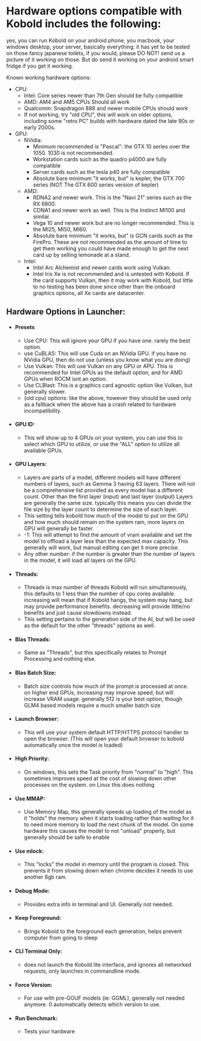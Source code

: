 # Hardware options compatible with Kobold includes the following:
yes, you can run Kobold on your android phone, you macbook, your windows desktop, your server, basically everything.
it has yet to be tested on those fancy japanese toilets, if you would, please DO NOT! send us a picture of it working on those. But do send it working on your android smart fridge if you get it working.

Known working hardware options:

- CPU:
  - Intel: Core series newer than 7th Gen should be fully compatible
  - AMD: AM4 and AM5 CPUs Should all work
  - Qualcomm: Snapdragon 888 and newer mobile CPUs should work
  - If not working, try "old CPU", this will work on older options, including some "retro PC" builds with hardware dated the late 90s or early 2000s.
- GPU:
  - NVidia:
    - Minimum recommended is "Pascal": the GTX 10 series over the 1050. 1030 is not recommended.
    - Workstation cards such as the quadro p4000 are fully compatible
    - Server cards such as the tesla p40 are fully compatible
    - Absolute bare minimum "it works, but" is kepler, the GTX 700 series (NOT The GTX 600 series version of kepler)
  - AMD:
    - RDNA2 and newer work. This is the "Navi 21" series such as the RX 6800.
    - CDNA1 and newer work as well. This is the Instinct MI100 and similar.
    - Vega 10 and newer work but are no longer recommended. This is the MI25, MI50, MI60.
    - Absolute bare minimum "it works, but" is GCN cards such as the FirePro. These are not recommended as the amount of time to get them working you could have made enough to get the next card up by selling lemonade at a stand.
  - Intel:
    - Intel Arc Alchemist and newer cards work using Vulkan.
    - Intel Iris Xe is not recommended and is untested with Kobold. If the card supports Vulkan, then it may work with Kobold, but little to no testing has been done since other than the onboard graphics options, all Xe cards are datacenter.

## Hardware Options in Launcher:
 - #### Presets
    - Use CPU: This will ignore your GPU if you have one. rarely the best option.
    - use CuBLAS: This will use Cuda on an NVidia GPU. if you have no NVidia GPU, then do not use (unless you know what you are doing)
    - Use Vulkan: This will use Vulkan on any GPU or APU. This is recommended for Intel GPUs as the default option, and for AMD GPUs when ROCM isnt an option.
    - Use CLBlast: This is a graphics card agnostic option like Vulkan, but generally slower.
    - (old cpu) options: like the above, however they should be used only as a fallback when the above has a crash related to hardware incompatibility.
 - #### GPU ID:
    - This will show up to 4 GPUs on your system, you can use this to select which GPU to utilize, or use the "ALL" option to utilize all available GPUs.
 - #### GPU Layers:
    - Layers are parts of a model, different models will have different numbers of layers, such as Gemma 3 having 63 layers. There will not be a comprehensive list provided as every model has a different count. Other than the first layer (input) and last layer (output) Layers are generally the same size. typically this means you can divide the file size by the layer count to determine the size of each layer.
    - This setting tells kobold how much of the model to put on the GPU and how much should remain on the system ram, more layers on GPU will generally be faster.
    - -1: This will attempt to find the amount of vram available and set the model to offload a layer less than the expected max capacity. This generally will work, but manual editing can get it more precise.
    - Any other number: if the number is greater than the number of layers in the model, it will load all layers on the GPU. 
 - #### Threads:
    - Threads is max number of threads Kobold will run simultaneously, this defaults to 1 less than the number of cpu cores available. increasing will mean that if Kobold hangs, the system may hang, but may provide performance benefits. decreasing will provide little/no benefits and just cause slowdowns instead.
    - This setting pertains to the generation side of the AI, but will be used as the default for the other "threads" options as well.
 - #### Blas Threads:
   - Same as "Threads", but this specifically relates to Prompt Processing and nothing else.
 - #### Blas Batch Size:
    - Batch size controls how much of the prompt is processed at once. on higher end GPUs, increasing may improve speed, but will increase VRAM usage. generally 512 is your best option, though GLM4 based models require a much smaller batch size
 - #### Launch Browser:
    - This will use your system default HTTP/HTTPS protocol handler to open the browser. (This will open your default browser to kobold automatically once the model is loaded)
 - #### High Priority:
     - On windows, this sets the Task priority from "normal" to "high". This sometimes improves speed at the cost of slowing down other processes on the system. on Linux this does nothing
 - #### Use MMAP: 
    - Use Memory Map, this generally speeds up loading of the model as it "holds" the memory when it starts loading rather than waiting for it to need more memory to load the next chunk of the model. On some hardware this causes the model to not "unload" properly, but generally should be safe to enable
 - #### Use mlock:
    - This "locks" the model in memory until the program is closed. This prevents it from slowing down when chrome decides it needs to use another 8gb ram.
 - #### Debug Mode:
    - Provides extra info in terminal and UI. Generally not needed.
 - #### Keep Foreground:
    - Brings Kobold to the foreground each generation, helps prevent computer from going to sleep
 - #### CLI Terminal Only:
    - does not launch the Kobold lite interface, and ignores all networked requests, only launches in commandline mode.
 - #### Force Version:
    - For use with pre-GGUF models (ie: GGML), generally not needed anymore. 0 automatically detects which version to use.
 - #### Run Benchmark: 
    - Tests your hardware
